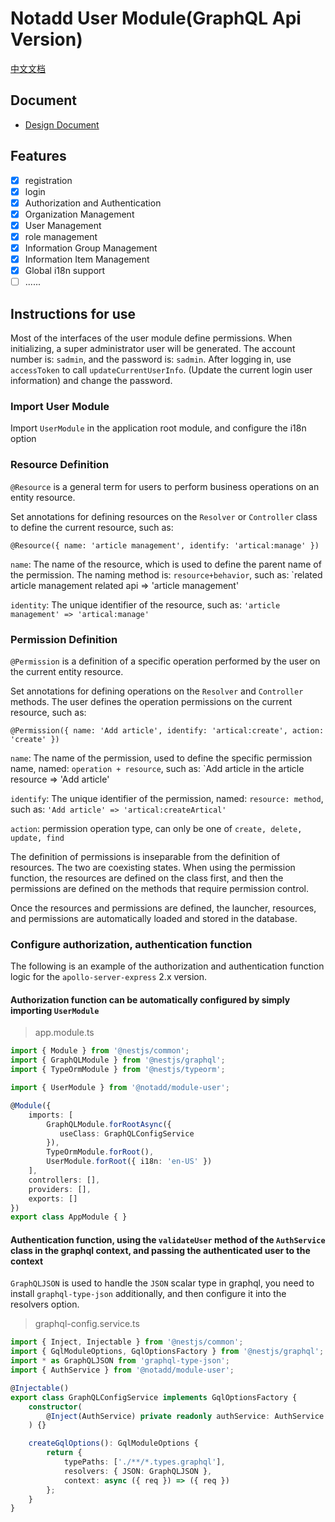 # Notadd User Module(GraphQL Api Version)

[中文文档](./README_zh.md)

## Document

- [Design Document](./doc/design.md)

## Features

- [x] registration
- [x] login
- [x] Authorization and Authentication
- [x] Organization Management
- [x] User Management
- [x] role management
- [x] Information Group Management
- [x] Information Item Management
- [x] Global i18n support
- [ ] ......

## Instructions for use

Most of the interfaces of the user module define permissions. When initializing, a super administrator user will be generated. The account number is: `sadmin`, and the password is: `sadmin`. After logging in, use `accessToken` to call `updateCurrentUserInfo`. (Update the current login user information) and change the password.

### Import User Module

Import `UserModule` in the application root module, and configure the i18n option

### Resource Definition

`@Resource` is a general term for users to perform business operations on an entity resource.

Set annotations for defining resources on the `Resolver` or `Controller` class to define the current resource, such as:

`@Resource({ name: 'article management', identify: 'artical:manage' })`

`name`: The name of the resource, which is used to define the parent name of the permission. The naming method is: `resource+behavior`, such as: `related article management related api => 'article management'

`identity`: The unique identifier of the resource, such as: `'article management' => 'artical:manage'`

### Permission Definition

`@Permission` is a definition of a specific operation performed by the user on the current entity resource.

Set annotations for defining operations on the `Resolver` and `Controller` methods. The user defines the operation permissions on the current resource, such as:

`@Permission({ name: 'Add article', identify: 'artical:create', action: 'create' })`

`name`: The name of the permission, used to define the specific permission name, named: `operation + resource`, such as: `Add article in the article resource => 'Add article'

`identify`: The unique identifier of the permission, named: `resource: method`, such as: `'Add article' => 'artical:createArtical'`

`action`: permission operation type, can only be one of `create, delete, update, find`

The definition of permissions is inseparable from the definition of resources. The two are coexisting states. When using the permission function, the resources are defined on the class first, and then the permissions are defined on the methods that require permission control.

Once the resources and permissions are defined, the launcher, resources, and permissions are automatically loaded and stored in the database.

### Configure authorization, authentication function

The following is an example of the authorization and authentication function logic for the `apollo-server-express` 2.x version.

#### Authorization function can be automatically configured by simply importing `UserModule`

> app.module.ts

```typescript
import { Module } from '@nestjs/common';
import { GraphQLModule } from '@nestjs/graphql';
import { TypeOrmModule } from '@nestjs/typeorm';

import { UserModule } from '@notadd/module-user';

@Module({
    imports: [
        GraphQLModule.forRootAsync({
           useClass: GraphQLConfigService
        }),
        TypeOrmModule.forRoot(),
        UserModule.forRoot({ i18n: 'en-US' })
    ],
    controllers: [],
    providers: [],
    exports: []
})
export class AppModule { }
```

#### Authentication function, using the `validateUser` method of the `AuthService` class in the graphql context, and passing the authenticated user to the context

`GraphQLJSON` is used to handle the `JSON` scalar type in graphql, you need to install `graphql-type-json` additionally, and then configure it into the resolvers option.

> graphql-config.service.ts

```typescript
import { Inject, Injectable } from '@nestjs/common';
import { GqlModuleOptions, GqlOptionsFactory } from '@nestjs/graphql';
import * as GraphQLJSON from 'graphql-type-json';
import { AuthService } from '@notadd/module-user';

@Injectable()
export class GraphQLConfigService implements GqlOptionsFactory {
    constructor(
        @Inject(AuthService) private readonly authService: AuthService
    ) {}

    createGqlOptions(): GqlModuleOptions {
        return {
            typePaths: ['./**/*.types.graphql'],
            resolvers: { JSON: GraphQLJSON },
            context: async ({ req }) => ({ req })
        };
    }
}
```